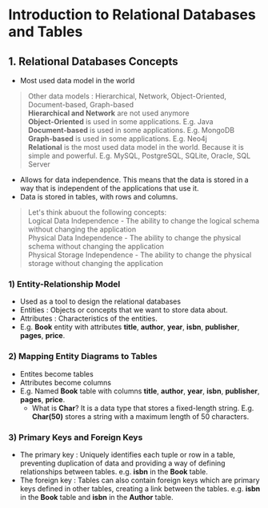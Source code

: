 # Introduction to Relational Databases and Tables

## 1. Relational Databases Concepts
* Most used data model in the world
> Other data models : Hierarchical, Network, Object-Oriented, Document-based, Graph-based    
> **Hierarchical and Network** are not used anymore    
> **Object-Oriented** is used in some applications. E.g. Java    
> **Document-based** is used in some applications. E.g. MongoDB    
> **Graph-based** is used in some applications. E.g. Neo4j    
> **Relational** is the most used data model in the world. Because it is simple and powerful. E.g. MySQL, PostgreSQL, SQLite, Oracle, SQL Server    

* Allows for data independence. This means that the data is stored in a way that is independent of the applications that use it.
* Data is stored in tables, with rows and columns.
> Let's think abuout the following concepts:    
> Logical Data Independence - The ability to change the logical schema without changing the application    
> Physical Data Independence - The ability to change the physical schema without changing the application    
> Physical Storage Independence - The ability to change the physical storage without changing the application    

### 1) Entity-Relationship Model
* Used as a tool to design the relational databases
* Entities : Objects or concepts that we want to store data about.
* Attributes : Characteristics of the entities.
* E.g. **Book** entity with attributes **title**, **author**, **year**, **isbn**, **publisher**, **pages**, **price**.
    
### 2) Mapping Entity Diagrams to Tables
* Entites become tables
* Attributes become columns
* E.g. Named **Book** table with columns **title**, **author**, **year**, **isbn**, **publisher**, **pages**, **price**.
    * What is **Char**? It is a data type that stores a fixed-length string. E.g. **Char(50)** stores a string with a maximum length of 50 characters.
 
### 3) Primary Keys and Foreign Keys
* The primary key : Uniquely identifies each tuple or row in a table, preventing duplication of data and providing a way of defining relationships between tables. e.g. **isbn** in the **Book** table.
* The foreign key : Tables can also contain foreign keys which are primary keys defined in other tables, creating a link between the tables. e.g. **isbn** in the **Book** table and **isbn** in the **Author** table.
